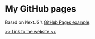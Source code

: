 # My GitHub pages

Based on NextJS's [GitHub Pages example](https://github.com/vercel/next.js/tree/canary/examples/gh-pages).

[>> Link to the website <<](https://sboomi.github.io/profile/)
